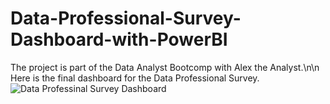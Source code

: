 # Data-Professional-Survey-Dashboard-with-PowerBI
The project is part of the Data Analyst Bootcomp with Alex the Analyst.\n\n
Here is the final dashboard for the Data Professional Survey.
![Data Professinal Survey Dashboard](https://github.com/user-attachments/assets/adfccd6f-6fd8-4c28-99bf-f4b6a4070f76)
